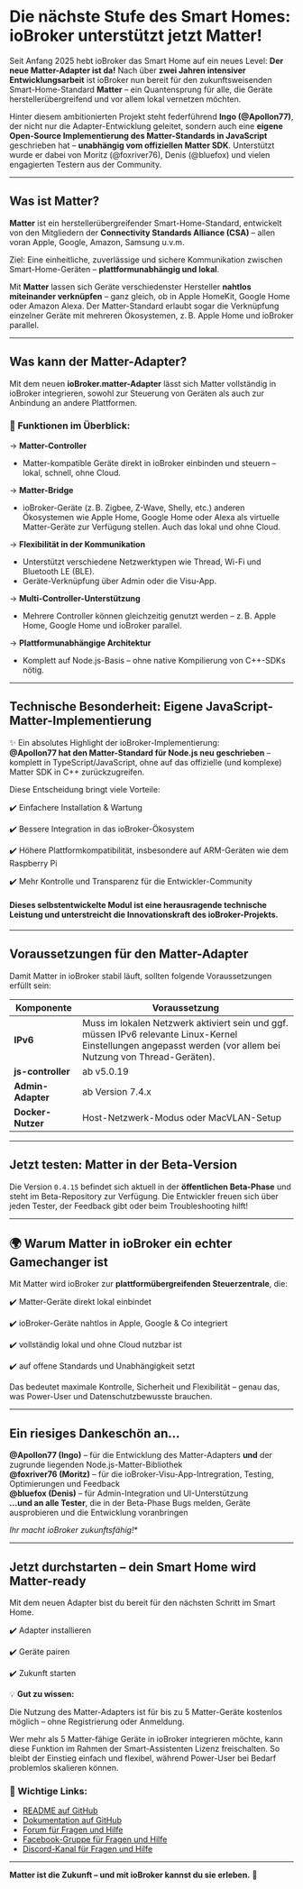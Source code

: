 # Die nächste Stufe des Smart Homes: ioBroker unterstützt jetzt Matter!

Seit Anfang 2025 hebt ioBroker das Smart Home auf ein neues Level: 
**Der neue Matter-Adapter ist da!** Nach über **zwei Jahren intensiver Entwicklungsarbeit** ist ioBroker nun bereit 
für den zukunftsweisenden Smart-Home-Standard **Matter** – ein Quantensprung für alle, die Geräte herstellerübergreifend und vor allem lokal vernetzen möchten.

Hinter diesem ambitionierten Projekt steht federführend **Ingo (@Apollon77)**, der nicht nur die Adapter-Entwicklung geleitet, 
sondern auch eine **eigene Open-Source Implementierung des Matter-Standards in JavaScript** geschrieben hat – 
**unabhängig vom offiziellen Matter SDK**. 
Unterstützt wurde er dabei von Moritz (@foxriver76), Denis (@bluefox) und vielen engagierten Testern aus der Community.

---

## Was ist Matter?

**Matter** ist ein herstellerübergreifender Smart-Home-Standard, entwickelt von den Mitgliedern der **Connectivity Standards Alliance (CSA)** – 
allen voran Apple, Google, Amazon, Samsung u.v.m.  

Ziel: Eine einheitliche, zuverlässige und sichere Kommunikation zwischen Smart-Home-Geräten – **plattformunabhängig und lokal**.

Mit **Matter** lassen sich Geräte verschiedenster Hersteller **nahtlos miteinander verknüpfen** – 
ganz gleich, ob in Apple HomeKit, Google Home oder Amazon Alexa. Der Matter-Standard erlaubt sogar die Verknüpfung einzelner Geräte mit 
mehreren Ökosystemen, z. B. Apple Home und ioBroker parallel.

---

##  Was kann der Matter-Adapter?

Mit dem neuen **ioBroker.matter-Adapter** lässt sich Matter vollständig in ioBroker integrieren, 
sowohl zur Steuerung von Geräten als auch zur Anbindung an andere Plattformen.

### 🔧 Funktionen im Überblick:

→ **Matter-Controller**  
 - Matter-kompatible Geräte direkt in ioBroker einbinden und steuern – lokal, schnell, ohne Cloud.

→ **Matter-Bridge**  
- ioBroker-Geräte (z. B. Zigbee, Z-Wave, Shelly, etc.) anderen Ökosystemen wie Apple Home, Google Home oder Alexa
als virtuelle Matter-Geräte zur Verfügung stellen. Auch das lokal und ohne Cloud.

→ **Flexibilität in der Kommunikation**  
- Unterstützt verschiedene Netzwerktypen wie Thread, Wi-Fi und Bluetooth LE (BLE).  
- Geräte-Verknüpfung über Admin oder die Visu-App.

→ **Multi-Controller-Unterstützung**  
- Mehrere Controller können gleichzeitig genutzt werden – z. B. Apple Home, Google Home und ioBroker parallel.

→ **Plattformunabhängige Architektur**  
-  Komplett auf Node.js-Basis – ohne native Kompilierung von C++-SDKs nötig.

---

## Technische Besonderheit: Eigene JavaScript-Matter-Implementierung

✨ Ein absolutes Highlight der ioBroker-Implementierung:  
**@Apollon77 hat den Matter-Standard für Node.js neu geschrieben** – komplett in TypeScript/JavaScript, 
ohne auf das offizielle (und komplexe) Matter SDK in C++ zurückzugreifen.  

Diese Entscheidung bringt viele Vorteile:

✔️ Einfachere Installation & Wartung

✔️ Bessere Integration in das ioBroker-Ökosystem

✔️ Höhere Plattformkompatibilität, insbesondere auf ARM-Geräten wie dem Raspberry Pi

✔️ Mehr Kontrolle und Transparenz für die Entwickler-Community

#### Dieses selbstentwickelte Modul ist eine herausragende technische Leistung und unterstreicht die Innovationskraft des ioBroker-Projekts.

---

## Voraussetzungen für den Matter-Adapter

Damit Matter in ioBroker stabil läuft, sollten folgende Voraussetzungen erfüllt sein:

| Komponente               | Voraussetzung                                |
|--------------------------|----------------------------------------------|
| **IPv6**                 | Muss im lokalen Netzwerk aktiviert sein und ggf. müssen IPv6 relevante Linux-Kernel Einstellungen angepasst werden (vor allem bei Nutzung von Thread-Geräten).     |
| **js-controller**        | ab v5.0.19                                   |
| **Admin-Adapter**        | ab Version 7.4.x                             |
| **Docker-Nutzer**        | Host-Netzwerk-Modus oder MacVLAN-Setup       |

---

## Jetzt testen: Matter in der Beta-Version

Die Version `0.4.15` befindet sich aktuell in der **öffentlichen Beta-Phase** und steht im Beta-Repository zur Verfügung. 
Die Entwickler freuen sich über jeden Tester, der Feedback gibt oder beim Troubleshooting hilft!

---

## 🌍 Warum Matter in ioBroker ein echter Gamechanger ist

Mit Matter wird ioBroker zur **plattformübergreifenden Steuerzentrale**, die:

✔️ Matter-Geräte direkt lokal einbindet 

✔️ ioBroker-Geräte nahtlos in Apple, Google & Co integriert 

✔️ vollständig lokal und ohne Cloud nutzbar ist  

✔️ auf offene Standards und Unabhängigkeit setzt

Das bedeutet maximale Kontrolle, Sicherheit und Flexibilität – genau das, was Power-User und Datenschutzbewusste brauchen.

---

## Ein riesiges Dankeschön an…

 **@Apollon77 (Ingo)** – für die Entwicklung des Matter-Adapters **und** der zugrunde liegenden Node.js-Matter-Bibliothek  
 **@foxriver76 (Moritz)** – für die ioBroker-Visu-App-Intregration, Testing, Optimierungen und Feedback  
 **@bluefox (Denis)** – für Admin-Integration und UI-Unterstützung  
 **…und an alle Tester**, die in der Beta-Phase Bugs melden, Geräte ausprobieren und die Entwicklung voranbringen

 *Ihr macht ioBroker zukunftsfähig!**

---

## Jetzt durchstarten – dein Smart Home wird Matter-ready

Mit dem neuen Adapter bist du bereit für den nächsten Schritt im Smart Home.  

✔️ Adapter installieren  

✔️ Geräte pairen 

✔️ Zukunft starten

💡 **Gut zu wissen:**

Die Nutzung des Matter-Adapters ist für bis zu 5 Matter-Geräte kostenlos möglich – ohne Registrierung oder Anmeldung. 

Wer mehr als 5 Matter-fähige Geräte in ioBroker integrieren möchte, 
kann diese Funktion im Rahmen der Smart-Assistenten Lizenz freischalten. 
So bleibt der Einstieg einfach und flexibel, während Power-User bei Bedarf problemlos skalieren können.



### 📄 Wichtige Links:

- [README auf GitHub](https://github.com/ioBroker/ioBroker.matter)  
- [Dokumentation auf GitHub](https://github.com/ioBroker/ioBroker.matter/wiki)  
- [Forum für Fragen und Hilfe](https://forum.iobroker.net/topic/79498/matter-beta-allgemeine-fragen-und-diskussionen)
- [Facebook-Gruppe für Fragen und Hilfe](https://www.facebook.com/groups/440499112958264)
- [Discord-Kanal für Fragen und Hilfe](https://discord.com/channels/743167951875604501/743167952303554620)

---

**Matter ist die Zukunft – und mit ioBroker kannst du sie erleben.** 🚀
